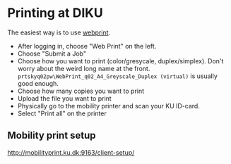 # Printing at DIKU

The easiest way is to use [webprint](https://webprint.ku.dk/).

 - After logging in, choose "Web Print" on the left.
 - Choose "Submit a Job"
 - Choose how you want to print (color/gresycale, duplex/simplex). Don't worry
   about the weird long name at the
   front. `prtskyq02pw\WebPrint_q02_A4_Greyscale_Duplex (virtual)` is usually
   good enough.
 - Choose how many copies you want to print
 - Upload the file you want to print
 - Physically go to the mobility printer and scan your KU ID-card.
 - Select "Print all" on the printer

## Mobility print setup
http://mobilityprint.ku.dk:9163/client-setup/
